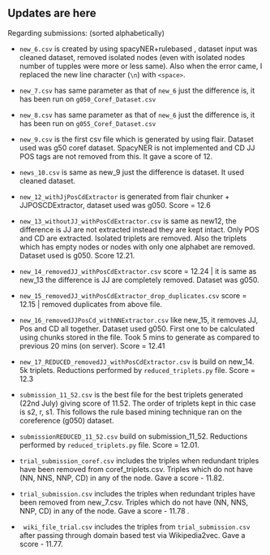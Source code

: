 ## Updates are here ##

Regarding submissions: (sorted alphabetically)

- ```new_6.csv``` is created by using spacyNER+rulebased , dataset input was cleaned dataset, removed isolated nodes (even with isolated nodes number of tupples were more or less same). Also when the error came, I replaced the new line character (```\n```) with ```<space>```.

- ```new_7.csv``` has same parameter as that of ```new_6``` just the difference is, it has been run on ```g050_Coref_Dataset.csv```

- ```new_8.csv``` has same parameter as that of ```new_6``` just the difference is, it has been run on ```g055_Coref_Dataset.csv```

- ```new_9.csv``` is the first csv file which is generated by using flair. Dataset used was g50 coref dataset. SpacyNER is not implemented and CD JJ POS tags are not removed from this. It gave a score of 12.

- ```news_10.csv``` is same as new_9 just the difference is dataset. It used cleaned dataset.

- ```new_12_withJjPosCdExtractor``` is generated from flair chunker + JJPOSCDExtractor, dataset used was g050. Score = 12.6

- ```new_13_withoutJJ_withPosCdExtractor.csv``` is same as new12, the difference is JJ are not extracted instead they are kept intact. Only POS and CD are extracted. Isolated triplets are removed. Also the triplets which has empty nodes or nodes with only one alphabet are removed. Dataset used is g050. Score 12.21.

- ```new_14_removedJJ_withPosCdExtractor.csv``` score = 12.24 | it is same as new_13 the difference is JJ are completely removed. Dataset was g050.

- ```new_15_removedJJ_withPosCdExtractor_drop_duplicates.csv``` score = 12.15 | removed duplicates from above file.

- ```new_16_removedJJPosCd_withNNExtractor.csv``` like new_15, it removes JJ, Pos and CD all together. Dataset used g050. First one to be calculated using chunks stored in the file. Took 5 mins to generate as compared to previous 20 mins (on server). Score = 12.41

- ```new_17_REDUCED_removedJJ_withPosCdExtractor.csv``` is build on new_14. 5k triplets. Reductions performed by ```reduced_triplets.py``` file. Score = 12.3

- ```submission_11_52.csv``` is the best file for the best triplets generated (22nd July) giving score of 11.52. The order of triplets kept in thic case is s2, r, s1. This follows the rule based mining technique ran on the coreference (g050) dataset. 

- ```submissionREDUCED_11_52.csv``` build on submission_11_52. Reductions performed by ```reduced_triplets.py``` file. Score = 12.01.

- ```trial_submission_coref.csv``` includes the triples when redundant triples have been removed from coref_triplets.csv. Triples which do not have (NN, NNS, NNP, CD) in any of the node. Gave a score - 11.82.

- ```trial_submission.csv``` includes the triples when redundant triples have been removed from new_7.csv. Triples which do not have (NN, NNS, NNP, CD) in any of the node. Gave a score - 11.78 .

- ``` wiki_file_trial.csv``` includes the triples from ```trial_submission.csv``` after passing through domain based test via Wikipedia2vec. Gave a score - 11.77. 
